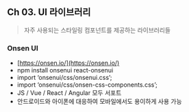 ## Ch 03. UI 라이브러리

> 자주 사용되는 스타일링 컴포넌트를 제공하는 라이브러리들


### Onsen UI

- [https://onsen.io/](https://onsen.io/)
- npm install onsenui react-onsenui
- import ‘onsenui/css/onsenui.css’;
- import ‘onsenui/css/onsen-css-components.css’;
- JS / Vue / React / Angular 모두 서포트
- 안드로이드와 아이폰에 대응하여 모바일에서도 용이하게 사용 가능
